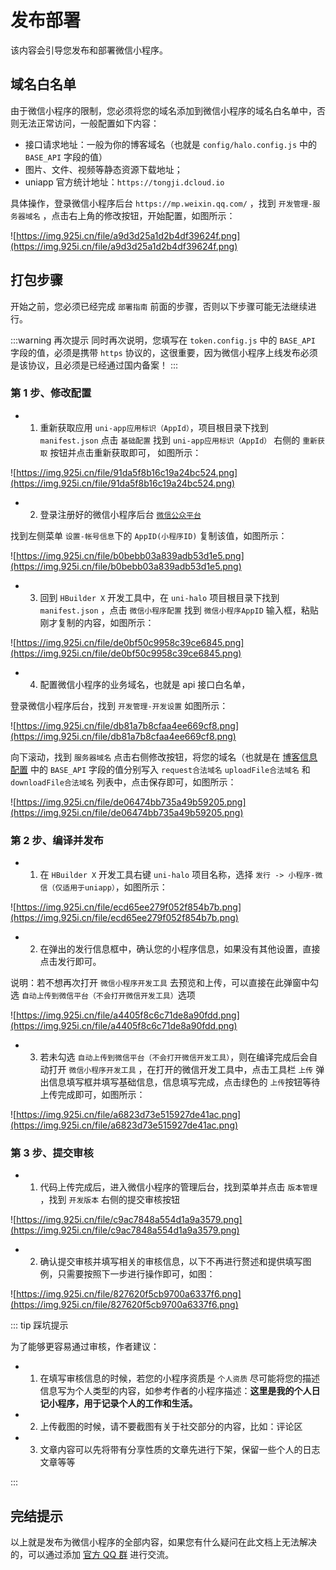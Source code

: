 # 发布部署

该内容会引导您发布和部署微信小程序。

## 域名白名单

由于微信小程序的限制，您必须将您的域名添加到微信小程序的域名白名单中，否则无法正常访问，一般配置如下内容：

- 接口请求地址：一般为你的博客域名（也就是 `config/halo.config.js` 中的 `BASE_API` 字段的值）
- 图片、文件、视频等静态资源下载地址；
- uniapp 官方统计地址：`https://tongji.dcloud.io`

具体操作，登录微信小程序后台 `https://mp.weixin.qq.com/` ，找到 `开发管理-服务器域名` ，点击右上角的修改按钮，开始配置，如图所示：

![https://img.925i.cn/file/a9d3d25a1d2b4df39624f.png](https://img.925i.cn/file/a9d3d25a1d2b4df39624f.png)

## 打包步骤

开始之前，您必须已经完成 `部署指南` 前面的步骤，否则以下步骤可能无法继续进行。

:::warning 再次提示
同时再次说明，您填写在 `token.config.js` 中的 `BASE_API` 字段的值，必须是携带 `https` 协议的，这很重要，因为微信小程序上线发布必须是该协议，且必须是已经通过国内备案！
:::

### 第 1 步、修改配置

- 1. 重新获取应用 `uni-app应用标识（AppId）`，项目根目录下找到 `manifest.json` 点击 `基础配置` 找到 `uni-app应用标识（AppId）` 右侧的 `重新获取` 按钮并点击重新获取即可， 如图所示：

![https://img.925i.cn/file/91da5f8b16c19a24bc524.png](https://img.925i.cn/file/91da5f8b16c19a24bc524.png)

- 2. 登录注册好的微信小程序后台 [`微信公众平台`](https://mp.weixin.qq.com/)

找到左侧菜单 `设置-帐号信息`下的 `AppID(小程序ID)` 复制该值，如图所示：

![https://img.925i.cn/file/b0bebb03a839adb53d1e5.png](https://img.925i.cn/file/b0bebb03a839adb53d1e5.png)

- 3. 回到 `HBuilder X` 开发工具中，在 `uni-halo` 项目根目录下找到 `manifest.json` ，点击 `微信小程序配置` 找到 `微信小程序AppID` 输入框，粘贴刚才复制的内容，如图所示：

![https://img.925i.cn/file/de0bf50c9958c39ce6845.png](https://img.925i.cn/file/de0bf50c9958c39ce6845.png)

- 4. 配置微信小程序的业务域名，也就是 api 接口白名单，

登录微信小程序后台，找到 `开发管理-开发设置` 如图所示：

![https://img.925i.cn/file/db81a7b8cfaa4ee669cf8.png](https://img.925i.cn/file/db81a7b8cfaa4ee669cf8.png)

向下滚动，找到 `服务器域名` 点击右侧修改按钮，将您的域名（也就是在 [博客信息配置](/payload/config.html#二、博客信息配置) 中的 `BASE_API` 字段的值分别写入 `request合法域名` `uploadFile合法域名` 和 `downloadFile合法域名` 列表中，点击保存即可，如图所示：

![https://img.925i.cn/file/de06474bb735a49b59205.png](https://img.925i.cn/file/de06474bb735a49b59205.png)

### 第 2 步、编译并发布

- 1. 在 `HBuilder X` 开发工具右键 `uni-halo` 项目名称，选择 `发行 -> 小程序-微信（仅适用于uniapp）`，如图所示：

![https://img.925i.cn/file/ecd65ee279f052f854b7b.png](https://img.925i.cn/file/ecd65ee279f052f854b7b.png)

- 2. 在弹出的发行信息框中，确认您的小程序信息，如果没有其他设置，直接点击发行即可。

说明：若不想再次打开 `微信小程序开发工具` 去预览和上传，可以直接在此弹窗中勾选 `自动上传到微信平台（不会打开微信开发工具）`选项

![https://img.925i.cn/file/a4405f8c6c71de8a90fdd.png](https://img.925i.cn/file/a4405f8c6c71de8a90fdd.png)

- 3. 若未勾选 `自动上传到微信平台（不会打开微信开发工具）`，则在编译完成后会自动打开 `微信小程序开发工具` ，在打开的微信开发工具中，点击工具栏 `上传` 弹出信息填写框并填写基础信息，信息填写完成，点击绿色的 `上传`按钮等待上传完成即可，如图所示：

![https://img.925i.cn/file/a6823d73e515927de41ac.png](https://img.925i.cn/file/a6823d73e515927de41ac.png)

### 第 3 步、提交审核

- 1. 代码上传完成后，进入微信小程序的管理后台，找到菜单并点击 `版本管理` ，找到 `开发版本` 右侧的提交审核按钮

![https://img.925i.cn/file/c9ac7848a554d1a9a3579.png](https://img.925i.cn/file/c9ac7848a554d1a9a3579.png)

- 2. 确认提交审核并填写相关的审核信息，以下不再进行赘述和提供填写图例，只需要按照下一步进行操作即可，如图：

![https://img.925i.cn/file/827620f5cb9700a6337f6.png](https://img.925i.cn/file/827620f5cb9700a6337f6.png)

::: tip 踩坑提示

为了能够更容易通过审核，作者建议：

- 1. 在填写审核信息的时候，若您的小程序资质是 `个人资质` 尽可能将您的描述信息写为个人类型的内容，如参考作者的小程序描述：**这里是我的个人日记小程序，用于记录个人的工作和生活。**

- 2. 上传截图的时候，请不要截图有关于社交部分的内容，比如：评论区

- 3. 文章内容可以先将带有分享性质的文章先进行下架，保留一些个人的日志文章等等

:::

## 完结提示

以上就是发布为微信小程序的全部内容，如果您有什么疑问在此文档上无法解决的，可以通过添加 [官方 QQ 群](/desgin/introduction.html#交流反馈) 进行交流。
